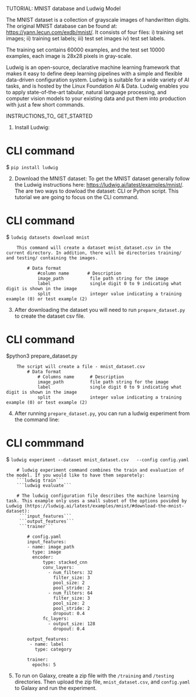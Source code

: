 TUTORIAL: MNIST database and Ludwig Model

The MNIST dataset is a collection of grayscale images of handwritten digits. The original MNIST database can be found at: https://yann.lecun.com/exdb/mnist/. It consists of four files:
i) training set images; 
ii) training set labels; 
iii) test set images 
iv) test set labels.

The training set contains 60000 examples, and the test set 10000 examples, each image is 28x28 pixels in gray-scale.

Ludwig is an open-source, declarative machine learning framework that makes it easy to define deep learning pipelines with a simple and flexible data-driven configuration system. Ludwig is suitable for a wide variety of AI tasks, and is hosted by the Linux Foundation AI & Data. Ludwig enables you to apply state-of-the-art tabular, natural language processing, and computer vision models to your existing data and put them into production with just a few short commands.

INSTRUCTIONS_TO_ GET_STARTED

1. Install Ludwig:

# CLI command
$ ```pip install ludwig```

2. Download the MNIST dataset: 
To get the MNIST dataset generally follow the Ludwig instructions here: https://ludwig.ai/latest/examples/mnist/. The are two ways to dowload the dataset: CLI or Python script. This tutorial we are going to focus on the CLI command.

# CLI command
$ ```ludwig datasets download mnist```

        This command will create a dataset mnist_dataset.csv in the current directory. In addition, there will be directories training/ and testing/ containing the images.

            # Data format
                #column name       # Description
                image_path          file path string for the image
                label               single digit 0 to 9 indicating what digit is shown in the image
                split               integer value indicating a training example (0) or test example (2)

3. After downloading the dataset you will need to run ```prepare_dataset.py``` to create the dataset csv file.

# CLI command
$python3 prepare_dataset.py

        The script will create a file - mnist_dataset.csv
            # Data format
                # Columns name      # Description
                image_path          file path string for the image
                label               single digit 0 to 9 indicating what digit is shown in the image
                split               integer value indicating a training example (0) or test example (2)

4. After running ```prepare_dataset.py```, you can run a ludwig experiment from the command line:

# CLI commmand
$ ```ludwig experiment --dataset mnist_dataset.csv   --config config.yaml```
    
        # ludwig experiment command combines the train and evaluation of the model. If you would like to have them separetely:
        ```ludwig train```
        ```ludwig evaluate```

        # The ludwig configuration file describes the machine learning task. This example only uses a small subset of the options povided by Ludwig (https://ludwig.ai/latest/examples/mnist/#download-the-mnist-dataset):
         ```input_features```
         ```output_features```
         ```trainer```

            # config.yaml
            input_features:
            - name: image_path
              type: image
              encoder: 
                  type: stacked_cnn
                  conv_layers:
                    - num_filters: 32
                      filter_size: 3
                      pool_size: 2
                      pool_stride: 2
                    - num_filters: 64
                      filter_size: 3
                      pool_size: 2
                      pool_stride: 2
                      dropout: 0.4
                  fc_layers:
                    - output_size: 128
                      dropout: 0.4

            output_features:
             - name: label
               type: category

            trainer:
              epochs: 5

5. To run on Galaxy, create a zip file with the `/training` and `/testing` directories. Then upload the zip file, `mnist_dataset.csv`, and `config.yaml` to Galaxy and run the experiment.
